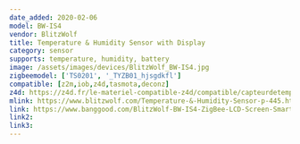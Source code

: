 ```yaml
---
date_added: 2020-02-06
model: BW-IS4
vendor: BlitzWolf
title: Temperature & Humidity Sensor with Display
category: sensor
supports: temperature, humidity, battery
image: /assets/images/devices/BlitzWolf_BW-IS4.jpg
zigbeemodel: ['TS0201', '_TYZB01_hjsgdkfl']
compatible: [z2m,iob,z4d,tasmota,deconz]
z4d: https://z4d.fr/le-materiel-compatible-z4d/compatible/capteurdetempraturehumidittuya
mlink: https://www.blitzwolf.com/Temperature-&-Humidity-Sensor-p-445.html
link: https://www.banggood.com/BlitzWolf-BW-IS4-ZigBee-LCD-Screen-Smart-Home-Temperature-Humidity-Sensor-Thermometer-Hygrometer-p-1604349.html
link2: 
link3: 
---
```

